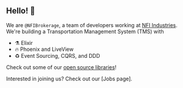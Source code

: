## Hello! 👋

We are `@NFIBrokerage`, a team of developers working at [NFI Industries][nfi]. We're building a Transportation Management System (TMS) with

- ⚗️  Elixir
- 🔥 Phoenix and LiveView
- ♻️  Event Sourcing, CQRS, and DDD

Check out some of our [open source libraries][nfibrokerage]!

Interested in joining us? Check out our [Jobs page].

[nfi]: https://www.nfiindustries.com/
[nfibrokerage]: https://github.com/NFIBrokerage
[jobs]: https://jobs.relaytms.com
